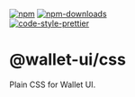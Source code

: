 [![npm][npm-image]][npm-url]
[![npm-downloads][npm-downloads-image]][npm-url]
<br />
[![code-style-prettier][code-style-prettier-image]][code-style-prettier-url]

[code-style-prettier-image]: https://img.shields.io/badge/code_style-prettier-ff69b4.svg?style=flat-square
[code-style-prettier-url]: https://github.com/prettier/prettier
[npm-downloads-image]: https://img.shields.io/npm/dm/@wallet-ui/css/latest.svg?style=flat
[npm-image]: https://img.shields.io/npm/v/@wallet-ui/css/latest.svg?style=flat
[npm-url]: https://www.npmjs.com/package/@wallet-ui/css/v/latest

# @wallet-ui/css

Plain CSS for Wallet UI.
